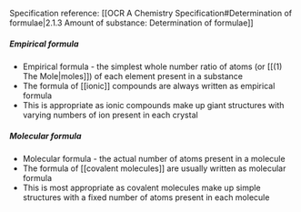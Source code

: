 Specification reference: [[OCR A Chemistry Specification#Determination of formulae|2.1.3 Amount of substance: Determination of formulae]]
##### Empirical formula

- Empirical formula - the simplest whole number ratio of atoms (or [[(1) The Mole|moles]]) of each element present in a substance
- The formula of [[ionic]] compounds are always written as empirical formula
- This is appropriate as ionic compounds make up giant structures with varying numbers of ion present in each crystal

##### Molecular formula

- Molecular formula - the actual number of atoms present in a molecule
- The formula of [[covalent molecules]] are usually written as molecular formula
- This is most appropriate as covalent molecules make up simple structures with a fixed number of atoms present in each molecule